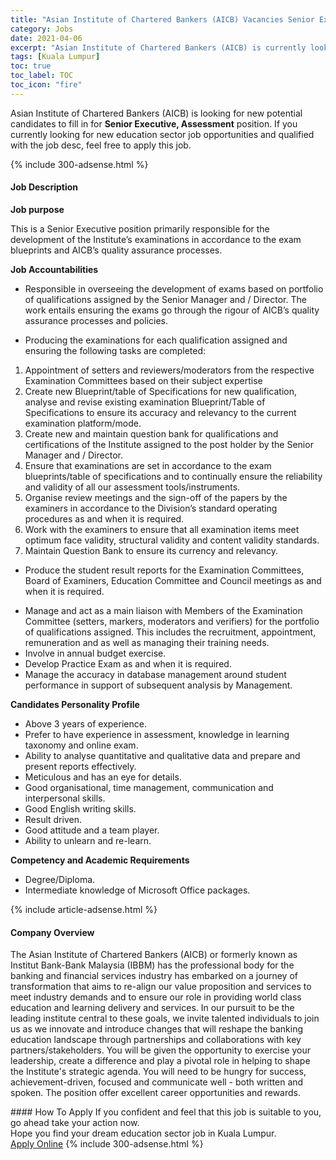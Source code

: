 ```yaml
---
title: "Asian Institute of Chartered Bankers (AICB) Vacancies Senior Executive, Assessment" 
category: Jobs 
date: 2021-04-06 
excerpt: "Asian Institute of Chartered Bankers (AICB) is currently looking for suitable person to fill in the Senior Executive, Assessment which positioned at Kuala Lumpur" 
tags: [Kuala Lumpur] 
toc: true 
toc_label: TOC 
toc_icon: "fire" 
--- 
```


<p>Asian Institute of Chartered Bankers (AICB) is looking for new potential candidates to fill in for <b>Senior Executive, Assessment</b> position. If you currently looking for new education sector job opportunities and qualified with the job desc, feel free to apply this job.
</p>{% include 300-adsense.html %} 
<div><div><h4>Job Description</h4></div><div><div><span><div><p><strong>Job purpose</strong></p><p>This is a Senior Executive position primarily responsible for the development of the Institute&#8217;s examinations in accordance to the exam blueprints and AICB&#8217;s quality assurance processes.</p><p><strong>Job Accountabilities</strong></p><ul><li>Responsible in overseeing the development of exams based on portfolio of qualifications assigned by the Senior Manager and / Director. The work entails ensuring the exams go through the rigour of AICB&#8217;s quality assurance processes and policies.</li></ul><ul><li>Producing the examinations for each qualification assigned and ensuring the following tasks are completed:</li></ul><ol><li>Appointment of setters and reviewers/moderators from the respective Examination Committees based on their subject expertise</li><li>Create new Blueprint/table of Specifications for new qualification, analyse and revise existing examination Blueprint/Table of Specifications to ensure its accuracy and relevancy to the current examination platform/mode.</li><li>Create new and maintain question bank for qualifications and certifications of the Institute assigned to the post holder by the Senior Manager and / Director.</li><li>Ensure that examinations are set in accordance to the exam blueprints/table of specifications and to continually ensure the reliability and validity of all our assessment tools/instruments.</li><li>Organise review meetings and the sign-off of the papers by the examiners in accordance to the Division&#8217;s standard operating procedures as and when it is required.</li><li>Work with the examiners to ensure that all examination items meet optimum face validity, structural validity and content validity standards.</li><li>Maintain Question Bank to ensure its currency and relevancy.</li></ol><ul><li>Produce the student result reports for the Examination Committees, Board of Examiners, Education Committee and Council meetings as and when it is required.</li></ul><ul><li>Manage and act as a main liaison with Members of the Examination Committee (setters, markers, moderators and verifiers) for the portfolio of qualifications assigned. This includes the recruitment, appointment, remuneration and as well as managing their training needs.</li><li>Involve in annual budget exercise.</li><li>Develop Practice Exam as and when it is required.</li><li>Manage the accuracy in database management around student performance in support of subsequent analysis by Management.</li></ul><p><strong>Candidates Personality Profile&#160;&#160;&#160;&#160;&#160;&#160;&#160;&#160;&#160;&#160;&#160;&#160;&#160;&#160;&#160;&#160;&#160;&#160;&#160;&#160;&#160;&#160;&#160;&#160;&#160;&#160;&#160;&#160;&#160;&#160;&#160;&#160;&#160;&#160;&#160;&#160;&#160;&#160;&#160;&#160;&#160;&#160;&#160;&#160;&#160;&#160;&#160;&#160;&#160;&#160;&#160;&#160;&#160;&#160;&#160;&#160;&#160;&#160;&#160;&#160;&#160;&#160;&#160;&#160;&#160;&#160;</strong></p><ul><li>Above 3 years of experience.</li><li>Prefer to have experience in assessment, knowledge in learning taxonomy and online exam.</li><li>Ability to analyse quantitative and qualitative data and prepare and present reports effectively.</li><li>Meticulous and has an eye for details.</li><li>Good organisational, time management, communication and interpersonal skills.</li><li>Good English writing skills.</li><li>Result driven. &#160;&#160;&#160;&#160;&#160;&#160;</li><li>Good attitude and a team player.</li><li>Ability to unlearn and re-learn.</li></ul><p><strong>Competency and Academic Requirements</strong></p><ul><li>Degree/Diploma.</li><li>Intermediate knowledge of Microsoft Office packages.&#160;</li></ul></div></span></div></div></div> 
{% include article-adsense.html %} 
<div><div><h4>Company Overview</h4></div><div><div><span><div><p>The Asian Institute of Chartered Bankers (AICB) or formerly known as Institut Bank-Bank Malaysia (IBBM) has the professional body for the banking and financial services industry has embarked on a journey of transformation that aims to re-align our value proposition and services to meet industry demands and to ensure our role in providing world class education and learning delivery and services. In our pursuit to be the leading institute central to these goals, we invite talented individuals to join us as we innovate and introduce changes that will reshape the banking education landscape through partnerships and collaborations with key partners/stakeholders. You will be given the opportunity to exercise your leadership, create a difference and play a pivotal role in helping to shape the Institute's strategic agenda. You will need to be hungry for success, achievement-driven, focused and communicate well - both written and spoken. The position offer excellent career opportunities and rewards.</p></div></span></div></div></div> 
#### How To Apply 
If you confident and feel that this job is suitable to you, go ahead take your action now. <br/> 
Hope you find your dream education sector job in Kuala Lumpur. <br/> 
<a href="https://www.jobstreet.com.my/en/job/senior-executive-assessment-4527153?jobId=jobstreet-my-job-4527153" class="btn btn--info" target="_blank" rel="nofollow noopenner">Apply Online</a> 
{% include 300-adsense.html %} 